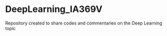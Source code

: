 # DeepLearning_IA369V
Repository created to share codes and commentaries on the Deep Learning topic
